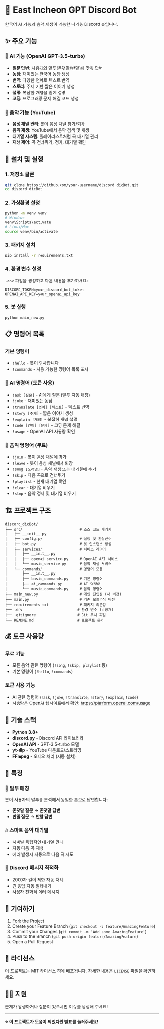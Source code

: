 # 🤖 East Incheon GPT Discord Bot

한국어 AI 기능과 음악 재생이 가능한 다기능 Discord 봇입니다.

## ✨ 주요 기능

### 🧠 AI 기능 (OpenAI GPT-3.5-turbo)
- **질문 답변**: 사용자의 말투(존댓말/반말)에 맞춰 답변
- **농담**: 재미있는 한국어 농담 생성
- **번역**: 다양한 언어로 텍스트 번역
- **스토리**: 주제 기반 짧은 이야기 생성
- **설명**: 복잡한 개념을 쉽게 설명
- **코딩**: 프로그래밍 문제 해결 코드 생성

### 🎵 음악 기능 (YouTube)
- **음성 채널 관리**: 봇이 음성 채널 참가/퇴장
- **음악 재생**: YouTube에서 음악 검색 및 재생
- **대기열 시스템**: 플레이리스트처럼 곡 대기열 관리
- **재생 제어**: 곡 건너뛰기, 정지, 대기열 확인

## 🚀 설치 및 실행

### 1. 저장소 클론
```bash
git clone https://github.com/your-username/discord_dicBot.git
cd discord_dicBot
```

### 2. 가상환경 설정
```bash
python -m venv venv
# Windows
venv\Scripts\activate
# Linux/Mac
source venv/bin/activate
```

### 3. 패키지 설치
```bash
pip install -r requirements.txt
```

### 4. 환경 변수 설정
`.env` 파일을 생성하고 다음 내용을 추가하세요:
```env
DISCORD_TOKEN=your_discord_bot_token
OPENAI_API_KEY=your_openai_api_key
```

### 5. 봇 실행
```bash
python main_new.py
```

## 📋 명령어 목록

### 기본 명령어
- `!hello` - 봇이 인사합니다
- `!commands` - 사용 가능한 명령어 목록 표시

### 🤖 AI 명령어 (토큰 사용)
- `!ask [질문]` - AI에게 질문 (말투 자동 매칭)
- `!joke` - 재미있는 농담
- `!translate [언어] [텍스트]` - 텍스트 번역
- `!story [주제]` - 짧은 이야기 생성
- `!explain [개념]` - 복잡한 개념 설명
- `!code [언어] [문제]` - 코딩 문제 해결
- `!usage` - OpenAI API 사용량 확인

### 🎵 음악 명령어 (무료)
- `!join` - 봇이 음성 채널에 참가
- `!leave` - 봇이 음성 채널에서 퇴장
- `!song [노래명]` - 음악 재생 또는 대기열에 추가
- `!skip` - 다음 곡으로 건너뛰기
- `!playlist` - 현재 대기열 확인
- `!clear` - 대기열 비우기
- `!stop` - 음악 정지 및 대기열 비우기

## 🏗️ 프로젝트 구조

```
discord_dicBot/
├── src/                          # 소스 코드 패키지
│   ├── __init__.py
│   ├── config.py                 # 설정 및 환경변수
│   ├── bot.py                    # 봇 인스턴스 생성
│   ├── services/                 # 서비스 레이어
│   │   ├── __init__.py
│   │   ├── openai_service.py     # OpenAI API 서비스
│   │   └── music_service.py      # 음악 재생 서비스
│   └── commands/                 # 명령어 모듈
│       ├── __init__.py
│       ├── basic_commands.py     # 기본 명령어
│       ├── ai_commands.py        # AI 명령어
│       └── music_commands.py     # 음악 명령어
├── main_new.py                   # 메인 진입점 (새 버전)
├── main.py                       # 기존 모놀리식 버전
├── requirements.txt              # 패키지 의존성
├── .env                         # 환경 변수 (비공개)
├── .gitignore                   # Git 무시 파일
└── README.md                    # 프로젝트 문서
```

## 💰 토큰 사용량

### 무료 기능
- 모든 음악 관련 명령어 (`!song`, `!skip`, `!playlist` 등)
- 기본 명령어 (`!hello`, `!commands`)

### 토큰 사용 기능
- AI 관련 명령어 (`!ask`, `!joke`, `!translate`, `!story`, `!explain`, `!code`)
- 사용량은 OpenAI 웹사이트에서 확인: https://platform.openai.com/usage

## 🔧 기술 스택

- **Python 3.8+**
- **discord.py** - Discord API 라이브러리
- **OpenAI API** - GPT-3.5-turbo 모델
- **yt-dlp** - YouTube 다운로드/스트리밍
- **FFmpeg** - 오디오 처리 (자동 설치)

## 🚦 특징

### 🎯 말투 매칭
봇이 사용자의 말투를 분석해서 동일한 톤으로 답변합니다:
- **존댓말 질문** → **존댓말 답변**
- **반말 질문** → **반말 답변**

### 🎶 스마트 음악 대기열
- 서버별 독립적인 대기열 관리
- 자동 다음 곡 재생
- 에러 발생시 자동으로 다음 곡 시도

### 📱 Discord 메시지 최적화
- 2000자 길이 제한 자동 처리
- 긴 응답 자동 잘라내기
- 사용자 친화적 에러 메시지

## 🤝 기여하기

1. Fork the Project
2. Create your Feature Branch (`git checkout -b feature/AmazingFeature`)
3. Commit your Changes (`git commit -m 'Add some AmazingFeature'`)
4. Push to the Branch (`git push origin feature/AmazingFeature`)
5. Open a Pull Request

## 📄 라이선스

이 프로젝트는 MIT 라이선스 하에 배포됩니다. 자세한 내용은 `LICENSE` 파일을 확인하세요.

## 🙋‍♂️ 지원

문제가 발생하거나 질문이 있으시면 이슈를 생성해 주세요!

---

**⭐ 이 프로젝트가 도움이 되었다면 별표를 눌러주세요!** 